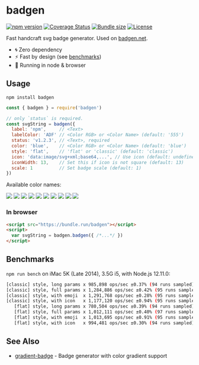 # badgen

[![npm version][npm-src]][npm-href]
[![Coverage Status][coveralls-src]][coveralls-href]
[![Bundle size][bundlephobia-src]][bundlephobia-href]
[![License][license-src]][license-href]

Fast handcraft svg badge generator. Used on [badgen.net](https://badgen.net).

- 🌀 Zero dependency
- ⚡️ Fast by design (see [benchmarks](#benchmarks))
- 👯‍ Running in node & browser

## Usage

`npm install badgen`

```javascript
const { badgen } = require('badgen')

// only `status` is required.
const svgString = badgen({
  label: 'npm',     // <Text>
  labelColor: 'ADF' // <Color RGB> or <Color Name> (default: '555')
  status: 'v1.2.3', // <Text>, required
  color: 'blue',    // <Color RGB> or <Color Name> (default: 'blue')
  style: 'flat',    // 'flat' or 'classic' (default: 'classic')
  icon: 'data:image/svg+xml;base64,...', // Use icon (default: undefined)
  iconWidth: 13,    // Set this if icon is not square (default: 13)
  scale: 1          // Set badge scale (default: 1)
})
```

Available color names:

![](https://badgen.net/badge/color/blue/blue)
![](https://badgen.net/badge/color/cyan/cyan)
![](https://badgen.net/badge/color/green/green)
![](https://badgen.net/badge/color/yellow/yellow)
![](https://badgen.net/badge/color/orange/orange)
![](https://badgen.net/badge/color/red/red)
![](https://badgen.net/badge/color/pink/pink)
![](https://badgen.net/badge/color/purple/purple)
![](https://badgen.net/badge/color/grey/grey)
![](https://badgen.net/badge/color/black/black)

### In browser

```html
<script src="https://bundle.run/badgen"></script>
<script>
  var svgString = badgen.badgen({ /*...*/ })
</script>
```

## Benchmarks

`npm run bench` on iMac 5K (Late 2014), 3.5G i5, with Node.js 12.11.0:

```bash
[classic] style, long params x 985,898 ops/sec ±0.37% (94 runs sampled)
[classic] style, full params x 1,284,886 ops/sec ±0.42% (95 runs sampled)
[classic] style, with emoji  x 1,291,768 ops/sec ±0.28% (95 runs sampled)
[classic] style, with icon   x 1,177,120 ops/sec ±0.94% (95 runs sampled)
   [flat] style, long params x 780,504 ops/sec ±0.39% (94 runs sampled)
   [flat] style, full params x 1,012,111 ops/sec ±0.40% (97 runs sampled)
   [flat] style, with emoji  x 1,013,695 ops/sec ±0.91% (95 runs sampled)
   [flat] style, with icon   x 994,481 ops/sec ±0.30% (94 runs sampled)
```

## See Also

- [gradient-badge][gradient-badge] - Badge generator with color gradient support

[npm-src]: https://badgen.net/npm/v/badgen
[npm-href]: https://www.npmjs.com/package/badgen
[bundlephobia-src]: https://badgen.net/bundlephobia/minzip/badgen
[bundlephobia-href]: https://bundlephobia.com/result?p=badgen
[coveralls-src]: https://badgen.net/coveralls/c/github/amio/badgen/master
[coveralls-href]: https://coveralls.io/github/amio/badgen?branch=master
[license-src]: https://badgen.net/github/license/amio/badgen
[license-href]: LICENSE.md
[gradient-badge]: https://github.com/bokub/gradient-badge
